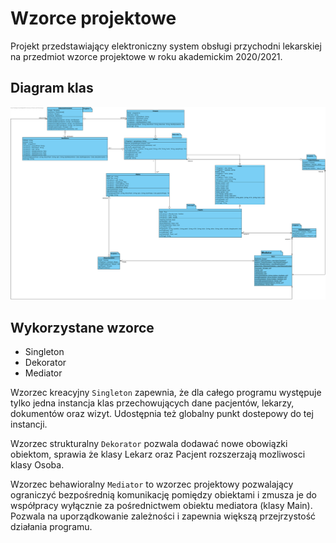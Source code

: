 # Wzorce projektowe
Projekt przedstawiający elektroniczny system obsługi przychodni lekarskiej na przedmiot wzorce projektowe w roku akademickim 2020/2021.

## Diagram klas
![](./diagramy_UML/diagram_klas.svg)

## Wykorzystane wzorce
* Singleton
* Dekorator
* Mediator

Wzorzec kreacyjny `Singleton` zapewnia, że dla całego programu występuje tylko jedna instancja klas przechowujących dane pacjentów, lekarzy, dokumentów oraz wizyt. Udostępnia też globalny punkt dostepowy do tej instancji.

Wzorzec strukturalny `Dekorator` pozwala dodawać nowe obowiązki obiektom, sprawia że klasy Lekarz oraz Pacjent rozszerzają mozliwosci klasy Osoba.

Wzorzec behawioralny `Mediator` to wzorzec projektowy pozwalający ograniczyć bezpośrednią komunikację pomiędzy obiektami i zmusza je do współpracy wyłącznie za pośrednictwem obiektu mediatora (klasy Main). Pozwala na uporządkowanie zależności i zapewnia większą przejrzystość działania programu.
